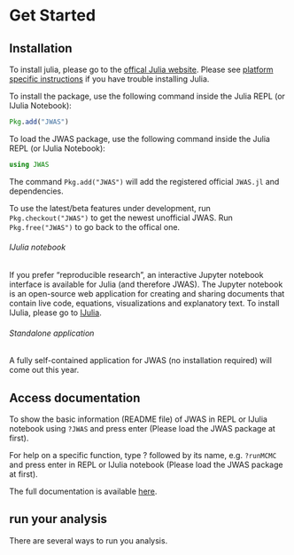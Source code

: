 # Get Started

## Installation

To install julia, please go to the [offical Julia website](https://julialang.org/downloads/).
Please see [platform specific instructions](https://julialang.org/downloads/platform.html)
if you have trouble installing Julia.

To install the package, use the following command inside the Julia REPL (or IJulia Notebook):
```julia
Pkg.add("JWAS")
```

To load the JWAS package, use the following command inside the Julia REPL (or IJulia Notebook):

```julia
using JWAS
```

The command `Pkg.add("JWAS")` will add the registered official `JWAS.jl` and dependencies.

To use the latest/beta features under development, run `Pkg.checkout("JWAS")` to get the
newest unofficial JWAS. Run `Pkg.free("JWAS")` to go back to the offical one.

###### IJulia notebook

If you prefer “reproducible research”, an interactive Jupyter notebook interface is available
for Julia (and therefore JWAS). The Jupyter notebook is an open-source web application for creating
and sharing documents that contain live code, equations, visualizations and explanatory text.
To install IJulia, please go to [IJulia](https://github.com/JuliaLang/IJulia.jl).

###### Standalone application

A fully self-contained application for JWAS (no installation required) will come out this year.



## Access documentation

To show the basic information (README file) of JWAS in REPL or IJulia notebook using `?JWAS`
and press enter (Please load the JWAS package at first).

For help on a specific function, type ? followed by its name, e.g. `?runMCMC` and press enter
in REPL or IJulia notebook (Please load the JWAS package at first).

The full documentation is available [here](http://reworkhow.github.io/JWAS.jl/latest/index.html).

## run your analysis

There are several ways to run you analysis.
